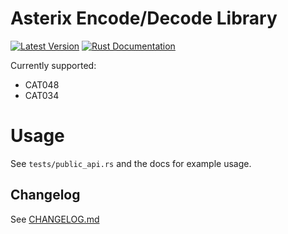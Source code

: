 # Asterix Encode/Decode Library

[![Latest Version](https://img.shields.io/crates/v/asterix.svg)](https://crates.io/crates/asterix)
[![Rust Documentation](https://docs.rs/asterix/badge.svg)](https://docs.rs/asterix)

Currently supported:
- CAT048
- CAT034

# Usage

See `tests/public_api.rs` and the docs for example usage.

## Changelog

See [CHANGELOG.md](https://github.com/wcampbell0x2a/asterix-rs/blob/master/CHANGELOG.md)
